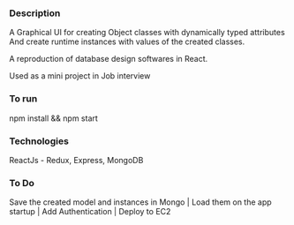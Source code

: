 ### Description
A Graphical UI for creating Object classes with dynamically typed attributes 
And create runtime instances with values of the created classes.

A reproduction of database design softwares in React.

Used as a mini project in Job interview

### To run
npm install && npm start

### Technologies
 ReactJs - Redux, Express, MongoDB
 
### To Do
Save the created model and instances in Mongo |
Load them on the app startup |
Add Authentication |
Deploy to EC2
